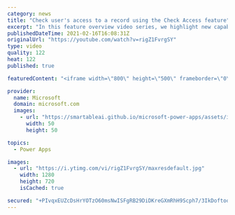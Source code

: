 ```yaml
---
category: news
title: "Check user's access to a record using the Check Access feature"
excerpt: "In this feature overview video series, we highlight new capabilities included in the latest update to Microsoft Power Apps.  This featured product update to Power Apps highlights check access, a new record level security feature admins can use to check and assign security roles.  Get the most out of"
publishedDateTime: 2021-02-16T16:08:31Z
originalUrl: "https://youtube.com/watch?v=rigZ1FvrgSY"
type: video
quality: 122
heat: 122
published: true

featuredContent: "<iframe width=\"800\" height=\"500\" frameborder=\"0\" src=\"https://www.youtube.com/embed/rigZ1FvrgSY\" allow=\"accelerometer; autoplay; encrypted-media; gyroscope; picture-in-picture\" allowfullscreen></iframe>"

provider:
  name: Microsoft
  domain: microsoft.com
  images:
    - url: "https://smartableai.github.io/microsoft-power-apps/assets/images/organizations/microsoft.com-50x50.jpg"
      width: 50
      height: 50

topics:
  - Power Apps

images:
  - url: "https://i.ytimg.com/vi/rigZ1FvrgSY/maxresdefault.jpg"
    width: 1280
    height: 720
    isCached: true

secured: "+PIvqxEUZcDsHrYOTzO60msNwISFgRB29DiDKreGXmRhH9Scph7/3IkDoftoqUtynvLEapAtHKtEsw9Mia1fDt6SX1H2KMj9DjqwtJSTUz6BJO/4abBoB827JzU9E5eexfXN+9wW4j63Gg6cud8OCMUCVxsopAC3c2mbVA9Z1lAW+IxA4xNGfRHtxjNnWf9kA0Jnm/D/7RKSUhU4PxHZNcDFIJjm2JFonqtl3FOOvf16XAxR/91b4K9kcm+MV/k3rpwVHrj0H4XftRF59GgZGJpc+MoYUvP0NNV9Fwct6NnqcIgp6iHU4NPI5CSrE5ofVe/zh52KDhBVtv5w3A0jZxx2Y7ow6h7V43afutTk0VUflmrkPX5YfmGolVtWafo4hxLxy4RX6ZcSmooAJ6VXPXg0llAw0drEEYAfWfeSvyQ=;bpQKxJWCHr+ZWlchfPl5BA=="
---
```


